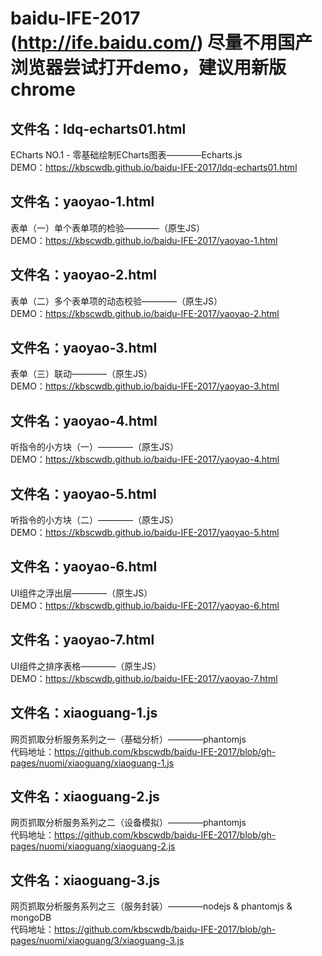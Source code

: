 # baidu-IFE-2017 (http://ife.baidu.com/) 尽量不用国产浏览器尝试打开demo，建议用新版chrome  
## 文件名：ldq-echarts01.html  
ECharts NO.1 - 零基础绘制ECharts图表————Echarts.js  
DEMO：https://kbscwdb.github.io/baidu-IFE-2017/ldq-echarts01.html  

## 文件名：yaoyao-1.html  
表单（一）单个表单项的检验————（原生JS）  
DEMO：https://kbscwdb.github.io/baidu-IFE-2017/yaoyao-1.html    
  
## 文件名：yaoyao-2.html  
表单（二）多个表单项的动态校验————（原生JS）  
DEMO：https://kbscwdb.github.io/baidu-IFE-2017/yaoyao-2.html

## 文件名：yaoyao-3.html  
表单（三）联动————（原生JS）  
DEMO：https://kbscwdb.github.io/baidu-IFE-2017/yaoyao-3.html    
  
## 文件名：yaoyao-4.html  
听指令的小方块（一）————（原生JS）  
DEMO：https://kbscwdb.github.io/baidu-IFE-2017/yaoyao-4.html    
  
## 文件名：yaoyao-5.html  
听指令的小方块（二）————（原生JS）  
DEMO：https://kbscwdb.github.io/baidu-IFE-2017/yaoyao-5.html  
  
## 文件名：yaoyao-6.html  
UI组件之浮出层————（原生JS）  
DEMO：https://kbscwdb.github.io/baidu-IFE-2017/yaoyao-6.html  
  
## 文件名：yaoyao-7.html  
UI组件之排序表格————（原生JS）  
DEMO：https://kbscwdb.github.io/baidu-IFE-2017/yaoyao-7.html  
  
## 文件名：xiaoguang-1.js  
网页抓取分析服务系列之一（基础分析）————phantomjs  
代码地址：https://github.com/kbscwdb/baidu-IFE-2017/blob/gh-pages/nuomi/xiaoguang/xiaoguang-1.js
  
## 文件名：xiaoguang-2.js  
网页抓取分析服务系列之二（设备模拟）————phantomjs  
代码地址：https://github.com/kbscwdb/baidu-IFE-2017/blob/gh-pages/nuomi/xiaoguang/xiaoguang-2.js
  
## 文件名：xiaoguang-3.js  
网页抓取分析服务系列之三（服务封装）————nodejs & phantomjs & mongoDB  
代码地址：https://github.com/kbscwdb/baidu-IFE-2017/blob/gh-pages/nuomi/xiaoguang/3/xiaoguang-3.js
